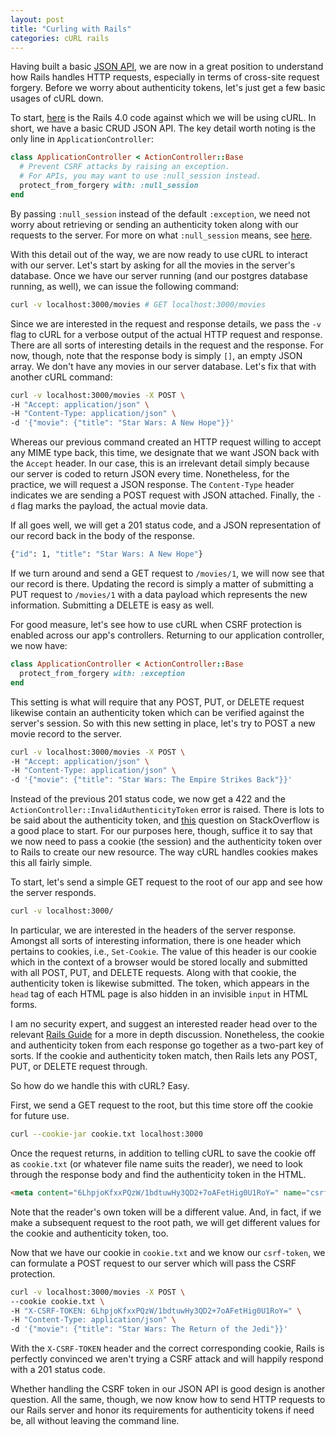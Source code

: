 ```yaml
---
layout: post
title: "Curling with Rails"
categories: cURL rails
---
```


Having built a basic [JSON API](http://www.commandercoriander.net/blog/2014/01/04/test-driving-a-json-api-in-rails/), we are now in a great position to understand how Rails handles HTTP requests, especially in terms of cross-site request forgery. Before we worry about authenticity tokens, let's just get a few basic usages of cURL down.

To start, [here](https://github.com/enocom/json-rails/tree/simple-api) is the Rails 4.0 code against which we will be using cURL. In short, we have a basic CRUD JSON API. The key detail worth noting is the only line in `ApplicationController`:

``` ruby
class ApplicationController < ActionController::Base
  # Prevent CSRF attacks by raising an exception.
  # For APIs, you may want to use :null_session instead.
  protect_from_forgery with: :null_session
end
```

By passing `:null_session` instead of the default `:exception`, we need not worry about retrieving or sending an authenticity token along with our requests to the server. For more on what `:null_session` means, see [here](http://alexcoco.com/forgery-protection-strategy/).

With this detail out of the way, we are now ready to use cURL to interact with our server. Let's start by asking for all the movies in the server's database. Once we have our server running (and our postgres database running, as well), we can issue the following command:

``` bash
curl -v localhost:3000/movies # GET localhost:3000/movies
```

Since we are interested in the request and response details, we pass the `-v` flag to cURL for a verbose output of the actual HTTP request and response. There are all sorts of interesting details in the request and the response. For now, though, note that the response body is simply `[]`, an empty JSON array. We don't have any movies in our server database. Let's fix that with another cURL command:

``` bash
curl -v localhost:3000/movies -X POST \
-H "Accept: application/json" \
-H "Content-Type: application/json" \
-d '{"movie": {"title": "Star Wars: A New Hope"}}'
```

Whereas our previous command created an HTTP request willing to accept any MIME type back, this time, we designate that we want JSON back with the `Accept` header. In our case, this is an irrelevant detail simply because our server is coded to return JSON every time. Nonetheless, for the practice, we will request a JSON response. The `Content-Type` header indicates we are sending a POST request with JSON attached. Finally, the `-d` flag marks the payload, the actual movie data.

If all goes well, we will get a 201 status code, and a JSON representation of our record back in the body of the response.

``` bash
{"id": 1, "title": "Star Wars: A New Hope"}
```

If we turn around and send a GET request to `/movies/1`, we will now see that our record is there. Updating the record is simply a matter of submitting a PUT request to `/movies/1` with a data payload which represents the new information. Submitting a DELETE is easy as well.

For good measure, let's see how to use cURL when CSRF protection is enabled across our app's controllers. Returning to our application controller, we now have:

``` ruby
class ApplicationController < ActionController::Base
  protect_from_forgery with: :exception
end
```

This setting is what will require that any POST, PUT, or DELETE request likewise contain an authenticity token which can be verified against the server's session. So with this new setting in place, let's try to POST a new movie record to the server.

``` bash
curl -v localhost:3000/movies -X POST \
-H "Accept: application/json" \
-H "Content-Type: application/json" \
-d '{"movie": {"title": "Star Wars: The Empire Strikes Back"}}'
```

Instead of the previous 201 status code, we now get a 422 and the `ActionController::InvalidAuthenticityToken` error is raised. There is lots to be said about the authenticity token, and [this](http://stackoverflow.com/questions/941594/understand-rails-authenticity-token) question on StackOverflow is a good place to start. For our purposes here, though, suffice it to say that we now need to pass a cookie (the session) and the authenticity token over to Rails to create our new resource. The way cURL handles cookies makes this all fairly simple.

To start, let's send a simple GET request to the root of our app and see how the server responds.

``` bash
curl -v localhost:3000/
```

In particular, we are interested in the headers of the server response. Amongst all sorts of interesting information, there is one header which pertains to cookies, i.e., `Set-Cookie`. The value of this header is our cookie which in the context of a browser would be stored locally and submitted with all POST, PUT, and DELETE requests. Along with that cookie, the authenticity token is likewise submitted. The token, which appears in the `head` tag of each HTML page is also hidden in an invisible `input` in HTML forms.

I am no security expert, and suggest an interested reader head over to the relevant [Rails Guide](http://guides.rubyonrails.org/security.html) for a more in depth discussion. Nonetheless, the cookie and authenticity token from each response go together as a two-part key of sorts. If the cookie and authenticity token match, then Rails lets any POST, PUT, or DELETE request through.

So how do we handle this with cURL? Easy.

First, we send a GET request to the root, but this time store off the cookie for future use.

``` bash
curl --cookie-jar cookie.txt localhost:3000
```

Once the request returns, in addition to telling cURL to save the cookie off as `cookie.txt` (or whatever file name suits the reader), we need to look through the response body and find the authenticity token in the HTML.

``` html
<meta content="6LhpjoKfxxPQzW/1bdtuwHy3QD2+7oAFetHig0U1RoY=" name="csrf-token" />
```

Note that the reader's own token will be a different value. And, in fact, if we make a subsequent request to the root path, we will get different values for the cookie and authenticity token, too.

Now that we have our cookie in `cookie.txt` and we know our `csrf-token`, we can formulate a POST request to our server which will pass the CSRF protection.

``` bash
curl -v localhost:3000/movies -X POST \
--cookie cookie.txt \
-H "X-CSRF-TOKEN: 6LhpjoKfxxPQzW/1bdtuwHy3QD2+7oAFetHig0U1RoY=" \
-H "Content-Type: application/json" \
-d '{"movie": {"title": "Star Wars: The Return of the Jedi"}}'
```

With the `X-CSRF-TOKEN` header and the correct corresponding cookie, Rails is perfectly convinced we aren't trying a CSRF attack and will happily respond with a 201 status code.

Whether handling the CSRF token in our JSON API is good design is another question. All the same, though, we now know how to send HTTP requests to our Rails server and honor its requirements for authenticity tokens if need be, all without leaving the command line.
